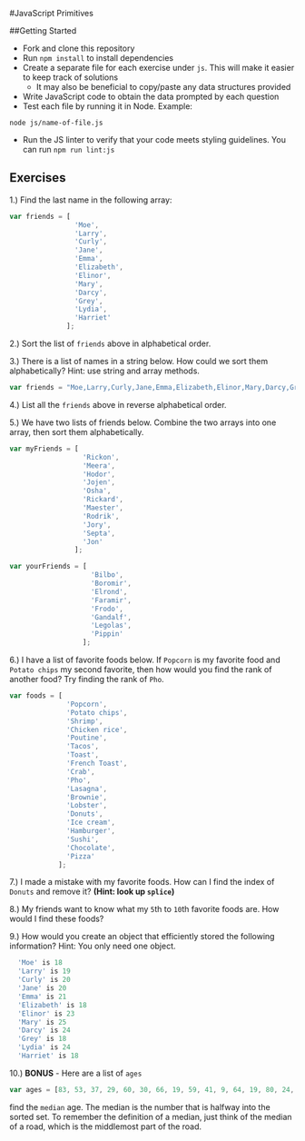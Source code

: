 #JavaScript Primitives

##Getting Started
* Fork and clone this repository
* Run `npm install` to install dependencies
* Create a separate file for each exercise under `js`. This will make it easier to keep track of solutions
  * It may also be beneficial to copy/paste any data structures provided
* Write JavaScript code to obtain the data prompted by each question
* Test each file by running it in Node. Example:

```
node js/name-of-file.js
```

* Run the JS linter to verify that your code meets styling guidelines. You can run `npm run lint:js`

## Exercises

1.) Find the last name in the following array:

```js
var friends = [
                'Moe',
                'Larry',
                'Curly',
                'Jane',
                'Emma',
                'Elizabeth',
                'Elinor',
                'Mary',
                'Darcy',
                'Grey',
                'Lydia',
                'Harriet'
              ];
```

2.) Sort the list of `friends` above in alphabetical order.

3.) There is a list of names in a string below. How could we sort them alphabetically? Hint: use string and array methods.

```js
var friends = "Moe,Larry,Curly,Jane,Emma,Elizabeth,Elinor,Mary,Darcy,Grey,Lydia,Harriet";
```

4.) List all the `friends` above in reverse alphabetical order.

5.) We have two lists of friends below. Combine the two arrays into one array, then sort them alphabetically.

```js
var myFriends = [
                  'Rickon',
                  'Meera',
                  'Hodor',
                  'Jojen',
                  'Osha',
                  'Rickard',
                  'Maester',
                  'Rodrik',
                  'Jory',
                  'Septa',
                  'Jon'
                ];

var yourFriends = [
                    'Bilbo',
                    'Boromir',
                    'Elrond',
                    'Faramir',
                    'Frodo',
                    'Gandalf',
                    'Legolas',
                    'Pippin'
                  ];
```


6.) I have a list of favorite foods below. If `Popcorn` is my favorite food and `Potato chips` my second favorite, then how would you find the rank of another food? Try finding the rank of `Pho`.

```js
var foods = [
              'Popcorn',
              'Potato chips',
              'Shrimp',
              'Chicken rice',
              'Poutine',
              'Tacos',
              'Toast',
              'French Toast',
              'Crab',
              'Pho',
              'Lasagna',
              'Brownie',
              'Lobster',
              'Donuts',
              'Ice cream',
              'Hamburger',
              'Sushi',
              'Chocolate',
              'Pizza'
            ];
```


7.) I made a mistake with my favorite foods. How can I find the index of `Donuts` and remove it? **(Hint: look up `splice`)**

8.) My friends want to know what my `5`th to `10`th favorite foods are. How would I find these foods?

9.) How would you create an object that efficiently stored the following information? Hint: You only need one object.

```js
  'Moe' is 18
  'Larry' is 19
  'Curly' is 20
  'Jane' is 20
  'Emma' is 21
  'Elizabeth' is 18
  'Elinor' is 23
  'Mary' is 25
  'Darcy' is 24
  'Grey' is 18
  'Lydia' is 24
  'Harriet' is 18
```

10.) **BONUS** - Here are a list of `ages`

```js
var ages = [83, 53, 37, 29, 60, 30, 66, 19, 59, 41, 9, 64, 19, 80, 24, 53, 70, 1, 53, 40, 92, 4, 71, 65, 8, 2, 51, 80, 94, 37, 80, 64, 19, 6, 14];

```
find the `median` age. The median is the number that is halfway into the sorted set. To remember the definition of a median, just think of the median of a road, which is the middlemost part of the road.
